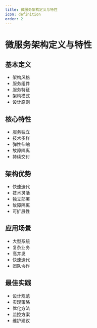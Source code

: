 ```yaml
---
title: 微服务架构定义与特性
icon: definition
order: 2
---
```


# 微服务架构定义与特性

## 基本定义
- 架构风格
- 服务组件
- 服务特征
- 架构模式
- 设计原则

## 核心特性
- 服务独立
- 技术多样
- 弹性伸缩
- 故障隔离
- 持续交付

## 架构优势
- 快速迭代
- 技术灵活
- 独立部署
- 故障隔离
- 可扩展性

## 应用场景
- 大型系统
- 复杂业务
- 高并发
- 快速迭代
- 团队协作

## 最佳实践
- 设计规范
- 实现策略
- 优化方法
- 监控方案
- 维护建议
